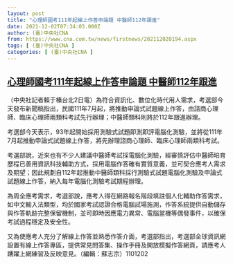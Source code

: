 ```yaml
---
layout: post
title: "心理師國考111年起線上作答申論題 中醫師112年跟進"
date: 2021-12-02T07:34:03.000Z
author: (臺)中央社CNA
from: https://www.cna.com.tw/news/firstnews/202112020194.aspx
tags: [ (臺)中央社CNA ]
categories: [ (臺)中央社CNA ]
---
```

<!--1638430443000-->
[心理師國考111年起線上作答申論題 中醫師112年跟進](https://www.cna.com.tw/news/firstnews/202112020194.aspx)
------

<div>
<div></div><div><p>（中央社記者賴于榛台北2日電）為符合資訊化、數位化時代用人需求，考選部今天發布新聞稿指出，民國111年7月起，將推動申論式試題線上作答，由諮商心理師、臨床心理師兩類科考試先行辦理；中醫師類科則將於112年跟進辦理。</p><p>考選部今天表示，93年起開始採用測驗式試題即測即評電腦化測驗，並將從111年7月起推動申論式試題線上作答，將先辦理諮商心理師、臨床心理師兩類科考試。</p><p>考選部說，近來也有不少人建議中醫師考試採電腦化測驗，經審慎評估中醫師培育歷程已善用資訊科技輔助方式，採用電腦作答確有實質意義，並可契合應考人需求及期望；因此規劃自112年起推動中醫師類科採行測驗式試題電腦化測驗及申論式試題線上作答，納入每年電腦化測驗考試期程辦理。</p><p>為周全應考需求，考選部說，應考人得在網路報名階段填註個人化輔助作答需求，如中文輸入法類型，均於國家考試認證合格電腦試場施測，作答系統提供自動儲存與作答軌跡完整保留機制，並可即時因應電力異常、電腦當機等偶發事件，以確保考試過程穩定及安全性。</p><p>又為使應考人充分了解線上作答並熟悉作答介面，考選部指出，考選部全球資訊網設置有線上作答專區，提供常見問答集、操作手冊及開放模擬作答網頁，請應考人踴躍上網練習及反映意見。（編輯：蘇志宗）1101202</p></div>
</div>
